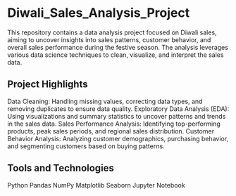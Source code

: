 # Diwali_Sales_Analysis_Project
This repository contains a data analysis project focused on Diwali sales, aiming to uncover insights into sales patterns, customer behavior, and overall sales performance during the festive season. The analysis leverages various data science techniques to clean, visualize, and interpret the sales data.

## Project Highlights
Data Cleaning: Handling missing values, correcting data types, and removing duplicates to ensure data quality.
Exploratory Data Analysis (EDA): Using visualizations and summary statistics to uncover patterns and trends in the sales data.
Sales Performance Analysis: Identifying top-performing products, peak sales periods, and regional sales distribution.
Customer Behavior Analysis: Analyzing customer demographics, purchasing behavior, and segmenting customers based on buying patterns.

## Tools and Technologies
Python
Pandas
NumPy
Matplotlib
Seaborn
Jupyter Notebook
